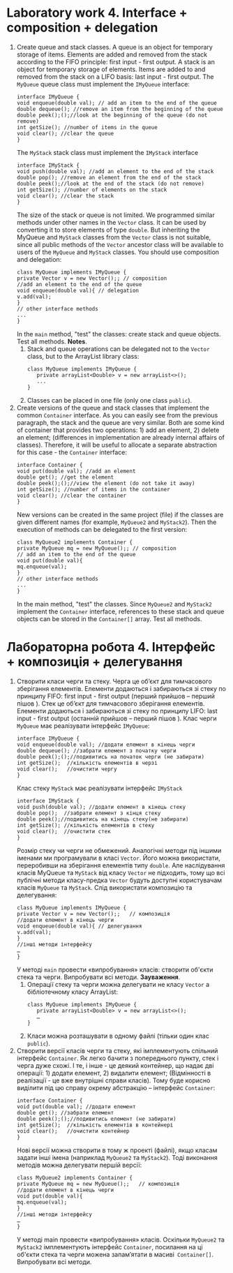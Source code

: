 # Laboratory work 4. Interface + composition + delegation

1. Create queue and stack classes.
   A queue is an object for temporary storage of items. Elements are added and removed from the stack according to the
   FIFO principle:  first input - first output. A stack is an object for temporary storage of elements. Items are added
   to and removed from the stack on a LIFO basis: last input - first output.
   The `MyQueue` queue class must implement the `IMyQueue` interface:
   ````
   interface IMyQueue {
   void enqueue(double val); // add an item to the end of the queue
   double dequeue(); //remove an item from the beginning of the queue
   double peek();();//look at the beginning of the queue (do not remove)
   int getSize(); //number of items in the queue
   void clear(); //clear the queue
   }
   ````
   The `MyStack` stack class must implement the `IMyStack` interface
   ````
   interface IMyStack {
   void push(double val); //add an element to the end of the stack
   double pop(); //remove an element from the end of the stack
   double peek();//look at the end of the stack (do not remove)
   int getSize(); //number of elements on the stack
   void clear(); //clear the stack
   }
   ````
   The size of the stack or queue is not limited.
   We programmed similar methods under other names in the `Vector` class.
   It can be used by converting it to store elements of type `double`. But inheriting the MyQueue and `MyStack` classes
   from the `Vector` class is not suitable, since all public methods of the `Vector` ancestor class will be available to
   users of the `MyQueue` and `MyStack` classes.
   You should use composition and delegation:
   ````
   class MyQueue implements IMyQueue {
   private Vector v = new Vector();; // composition
   //add an element to the end of the queue
   void enqueue(double val){ // delegation
   v.add(val);
   }
   // other interface methods
   ...
   }
   ````
   In the `main` method, "test" the classes: create stack and queue objects. Test all methods.
   **Notes**.
    1) Stack and queue operations can be delegated not to the `Vector` class, but to the ArrayList library class:
       ````
       class MyQueue implements IMyQueue {
          private arrayList<Double> v = new arrayList<>();
          ...
       }
       ````
    2) Classes can be placed in one file (only one class `public`).
2. Create versions of the queue and stack classes that implement the common `Container` interface.
   As you can easily see from the previous paragraph, the stack and the queue are very similar. Both are some kind of
   container that provides two operations: 1) add an element, 2) delete an element; (differences in implementation are
   already internal affairs of classes). Therefore, it will be useful to allocate a separate abstraction for this case -
   the `Container` interface:
   ````
   interface Container {
   void put(double val); //add an element
   double get(); //get the element
   double peek();();//view the element (do not take it away)
   int getSize(); //number of items in the container
   void clear(); //clear the container
   }
   ````
   New versions can be created in the same project (file) if the classes are given different names (for
   example, `MyQueue2` and `MyStack2`). Then the execution of methods can be delegated to the first version:
   ````
   class MyQueue2 implements Container {
   private MyQueue mq = new MyQueue();; // composition
   // add an item to the end of the queue
   void put(double val){
   mq.enqueue(val);
   }
   // other interface methods
   ...
   }
   ````
   In the main method, "test" the classes. Since `MyQueue2` and `MyStack2` implement the `Container` interface,
   references to these stack and queue objects can be stored in the `Container[]` array. Test all methods.

# Лабораторна робота 4. Інтерфейс + композиція + делегування

1. Створити класи черги та стеку.
   Черга це об’єкт для тимчасового зберігання елементів. Елементи додаються і забираються зі стеку по принципу FIFO:
   first input - first output (перший прийшов – перший пішов ). Стек це об’єкт для тимчасового зберігання елементів.
   Елементи додаються і забираються зі стеку по принципу LIFO:  last input - first output (останній прийшов – перший
   пішов ).
   Клас черги `MyQueue` має реалізувати інтерфейс `IMyQueue`:
   ````
   interface IMyQueue {
   void enqueue(double val); //додати елемент в кінець черги
   double dequeue(); //забрати елемент з початку черги
   double peek();();//подивитись на початок черги (не забирати)
   int getSize();  //кількість елементів в черзі
   void clear();   //очистити чергу
   }
   ````
   Клас стеку `MyStack` має реалізувати інтерфейс `IMyStack`
   ````
   interface IMyStack {
   void push(double val); //додати елемент в кінець стеку
   double pop();  //забрати елемент з кінця стеку
   double peek();//подивитись на кінець стеку(не забирати)
   int getSize(); //кількість елементів в стеку
   void clear();  //очистити стек
   }
   ````
   Розмір стеку чи черги не обмежений.
   Аналогічні методи під іншими іменами ми програмували в класі `Vector`.
   Його можна використати, переробивши на зберігання елементів типу `double`. Але наслідування класів MyQueue
   та `MyStack` від класу `Vector` не підходить, тому що всі публічні методи класу-предка `Vector`  будуть доступні
   користувачам класів `MyQueue` та `MyStack`.
   Слід використати композицію та делегування:
   ````
   class MyQueue implements IMyQueue {
   private Vector v = new Vector();;   // композиція
   //додати елемент в кінець черги
   void enqueue(double val){ // делегування
   v.add(val);
   }
   //інші методи інтерфейсу
   …
   }
   ````
   У методі `main` провести «випробування» класів: створити об'єкти стека та черги. Випробувати всі методи.
   **Зауваження**.
    1) Операції стеку та черги можна делегувати не класу `Vector` а бібліотечному класу ArrayList:
       ````
       class MyQueue implements IMyQueue {
          private arrayList<Double> v = new arrayList<>();
          …
       }
       ````
    2) Класи можна розташувати в одному файлі (тільки один клас `public`).
2. Створити версії класів черги та стеку, які імплементують спільний інтерфейс `Container`.
   Як легко бачити з попереднього пункту, стек і черга дуже схожі. І те, і інше - це деякий контейнер, що надає дві
   операції: 1) додати елемент, 2) видалити елемент; (Відмінності в реалізації - це вже внутрішні справи класів). Тому
   буде корисно виділити під цю справу окрему абстракцію – інтерфейс `Container`:
   ````
   interface Container {
   void put(double val); //додати елемент
   double get(); //забрати елемент
   double peek();();//подивитись елемент (не забирати)
   int getSize();  //кількість елементів в контейнері
   void clear();   //очистити контейнер
   }
   ````
   Нові версії можна створити в тому ж проекті (файлі), якщо класам задати інші імена (наприклад `MyQueue2`
   та `MyStack2`). Тоді виконання методів можна делегувати першій версії:
   ````
   class MyQueue2 implements Container {
   private MyQueue mq = new MyQueue();;   // композиція
   //додати елемент в кінець черги
   void put(double val){
   mq.enqueue(val);
   }
   //інші методи інтерфейсу
   …
   }
   ````
   У методі main провести «випробування» класів. Оскільки `MyQueue2` та `MyStack2` імплементують інтерфейс  `Container`,
   посилання на ці об'єкти стека та черги можена запам’ятати в масиві` Container[]`. Випробувати всі методи.
